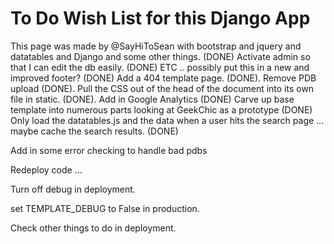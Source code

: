 # To Do Wish List for this Django App #


This page was made by @SayHiToSean with bootstrap and jquery and datatables and Django and some other things.  (DONE)
Activate admin so that I can edit the db easily. (DONE)
ETC ..  possibly put this in a new and improved footer? (DONE)
Add a 404 template page. (DONE).
Remove PDB upload (DONE).
Pull the CSS out of the head of the document into its own file in static. (DONE).
Add in Google Analytics (DONE)
Carve up base template into numerous parts looking at GeekChic as a prototype (DONE)
Only load the datatables.js and the data when a user hits the search page ... maybe cache the search results. (DONE)


Add in some error checking to handle bad pdbs

Redeploy code ... 

Turn off debug in deployment.

set TEMPLATE_DEBUG to False in production.

Check other things to do in deployment.
